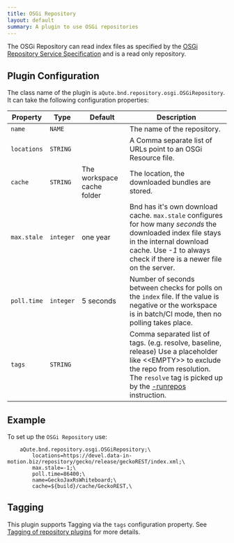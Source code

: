 ```yaml
---
title: OSGi Repository
layout: default
summary: A plugin to use OSGi repositories 
---
```


The OSGi Repository can read index files as specified by the [OSGi Repository Service Specification](https://docs.osgi.org/specification/osgi.cmpn/8.0.0/service.repository.html) and is a read only repository.

## Plugin Configuration

The class name of the plugin is `aQute.bnd.repository.osgi.OSGiRepository`. It can take the following configuration properties:

| Property         | Type  | Default | Description |
|------------------|-------|---------|-------------|
| `name`           | `NAME`|  | The name of the repository.|
| `locations`          | `STRING`|  | A Comma separate list of URLs point to an OSGi Resource file.|
| `cache`         | `STRING`| The workspace cache folder | The location, the downloaded bundles are stored. |
| `max.stale` | `integer` | one year | Bnd has it's own download cache. `max.stale` configures for how many _seconds_ the downloaded index file stays in the internal download cache. Use _-1_ to always check if there is a newer file on the server. |
| `poll.time`      | `integer` | 5 seconds | Number of seconds between checks for polls on the `index` file. If the value is negative or the workspace is in batch/CI mode, then no polling takes place. |
| `tags`           | `STRING`|  | Comma separated list of tags. (e.g. resolve, baseline, release) Use a placeholder like &lt;&lt;EMPTY&gt;&gt; to exclude the repo from resolution. The `resolve` tag is picked up by the [-runrepos](/instructions/runrepos.html) instruction.

## Example

To set up the `OSGi Repository` use:

		aQute.bnd.repository.osgi.OSGiRepository;\
			locations=https://devel.data-in-motion.biz/repository/gecko/release/geckoREST/index.xml;\
			max.stale=-1;\
			poll.time=86400;\
			name=GeckoJaxRsWhiteboard;\
			cache=${build}/cache/GeckoREST,\



## Tagging

This plugin supports Tagging via the `tags` configuration property. See [Tagging of repository plugins](/chapters/870-plugins.html#tagging-of-repository-plugins) for more details.